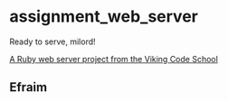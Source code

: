 # assignment_web_server
Ready to serve, milord!

[A Ruby web server project from the Viking Code School](http://www.vikingcodeschool.com)

## Efraim
